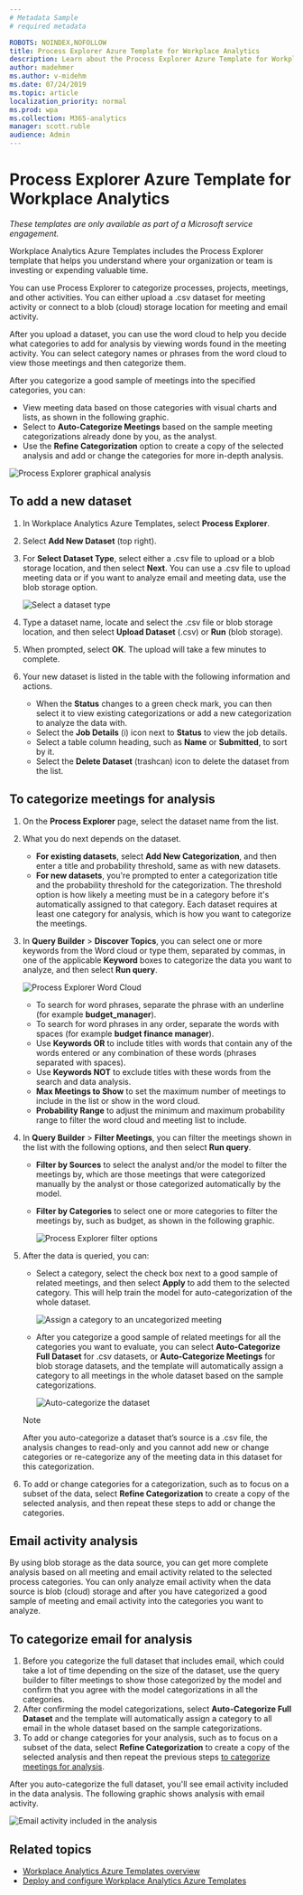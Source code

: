 ```yaml
---
# Metadata Sample
# required metadata

ROBOTS: NOINDEX,NOFOLLOW
title: Process Explorer Azure Template for Workplace Analytics 
description: Learn about the Process Explorer Azure Template for Workplace Analytics and how to use it
author: madehmer
ms.author: v-midehm
ms.date: 07/24/2019
ms.topic: article
localization_priority: normal 
ms.prod: wpa
ms.collection: M365-analytics
manager: scott.ruble
audience: Admin
---
```


# Process Explorer Azure Template for Workplace Analytics

_These templates are only available as part of a Microsoft service engagement._

Workplace Analytics Azure Templates includes the Process Explorer template that helps you understand where your organization or team is investing or expending valuable time.

You can use Process Explorer to categorize processes, projects, meetings, and other activities. You can either upload a .csv dataset for meeting activity or connect to a blob (cloud) storage location for meeting and email activity.

After you upload a dataset, you can use the word cloud to help you decide what categories to add for analysis by viewing words found in the meeting activity. You can select category names or phrases from the word cloud to view those meetings and then categorize them.

After you categorize a good sample of meetings into the specified categories, you can:

* View meeting data based on those categories with visual charts and lists, as shown in the following graphic.
* Select to **Auto-Categorize Meetings** based on the sample meeting categorizations already done by you, as the analyst.
* Use the **Refine Categorization** option to create a copy of the selected analysis and add or change the categories for more in-depth analysis.

![Process Explorer graphical analysis](./images/pexp-refine.png)

## To add a new dataset

1. In Workplace Analytics Azure Templates, select **Process Explorer**.
2. Select **Add New Dataset** (top right).
3. For **Select Dataset Type**, select either a .csv file to upload or a blob storage location, and then select **Next**. You can use a .csv file to upload meeting data or if you want to analyze email and meeting data, use the blob storage option.

   ![Select a dataset type](./images/process-explorer.png)

4. Type a dataset name, locate and select the .csv file or blob storage location, and then select **Upload Dataset** (.csv) or **Run** (blob storage).
5. When prompted, select **OK**. The upload will take a few minutes to complete.
6. Your new dataset is listed in the table with the following information and actions.

   * When the **Status** changes to a green check mark, you can then select it to view existing categorizations or add a new categorization to analyze the data with.
   * Select the **Job Details** (i) icon next to **Status** to view the job details.
   * Select a table column heading, such as **Name** or **Submitted**, to sort by it.
   * Select the **Delete Dataset** (trashcan) icon to delete the dataset from the list.

## To categorize meetings for analysis

1. On the **Process Explorer** page, select the dataset name from the list.
2. What you do next depends on the dataset.

   * **For existing datasets**, select **Add New Categorization**, and then enter a title and probability threshold, same as with new datasets.
   * **For new datasets**, you're prompted to enter a categorization title and the probability threshold for the categorization. The threshold option is how likely a meeting must be in a category before it's automatically assigned to that category. Each dataset requires at least one category for analysis, which is how you want to categorize the meetings.

3. In **Query Builder** > **Discover Topics**, you can select one or more keywords from the Word cloud or type them, separated by commas, in one of the applicable **Keyword** boxes to categorize the data you want to analyze, and then select **Run query**.

     ![Process Explorer Word Cloud](./images/pexp-word-cloud.png)

   * To search for word phrases, separate the phrase with an underline (for example **budget_manager**).
   * To search for word phrases in any order, separate the words with spaces (for example **budget finance manager**).
   * Use **Keywords OR** to include titles with words that contain any of the words entered or any combination of these words (phrases separated with spaces).
   * Use **Keywords NOT** to exclude titles with these words from the search and data analysis.
   * **Max Meetings to Show** to set the maximum number of meetings to include in the list or show in the word cloud.
   * **Probability Range** to adjust the minimum and maximum probability range to filter the word cloud and meeting list to include.

4. In **Query Builder** > **Filter Meetings**, you can filter the meetings shown in the list with the following options, and then select **Run query**.

   * **Filter by Sources** to select the analyst and/or the model to filter the meetings by, which are those meetings that were categorized manually by the analyst or those categorized automatically by the model.
   * **Filter by Categories** to select one or more categories to filter the meetings by, such as budget, as shown in the following graphic.

     ![Process Explorer filter options](./images/pexp-filter-options.png)

5. After the data is queried, you can:

   * Select a category, select the check box next to a good sample of related meetings, and then select **Apply** to add them to the selected category. This will help train the model for auto-categorization of the whole dataset.

      ![Assign a category to an uncategorized meeting](./images/pexp-assign-category.png)

   * After you categorize a good sample of related meetings for all the categories you want to evaluate, you can select **Auto-Categorize Full Dataset** for .csv datasets, or **Auto-Categorize Meetings** for blob storage datasets, and the template will automatically assign a category to all meetings in the whole dataset based on the sample categorizations.

      ![Auto-categorize the dataset](./images/pexp-refine.png)

   > [!Note]
   > After you auto-categorize a dataset that’s source is a .csv file, the analysis changes to read-only and you cannot add new or change categories or re-categorize any of the meeting data in this dataset for this categorization.

6. To add or change categories for a categorization, such as to focus on a subset of the data, select **Refine Categorization** to create a copy of the selected analysis, and then repeat these steps to add or change the categories.

## Email activity analysis

By using blob storage as the data source, you can get more complete analysis based on all meeting and email activity related to the selected process categories. You can only analyze email activity when the data source is blob (cloud) storage and after you have categorized a good sample of meeting and email activity into the categories you want to analyze.

## To categorize email for analysis

1. Before you categorize the full dataset that includes email, which could take a lot of time depending on the size of the dataset, use the query builder to filter meetings to show those categorized by the model and confirm that you agree with the model categorizations in all the categories.
2. After confirming the model categorizations, select **Auto-Categorize Full Dataset** and the template will automatically assign a category to all email in the whole dataset based on the sample categorizations.
3. To add or change categories for your analysis, such as to focus on a subset of the data, select **Refine Categorization** to create a copy of the selected analysis and then repeat the previous steps [to categorize meetings for analysis](#to-categorize-meetings-for-analysis).

After you auto-categorize the full dataset, you'll see email activity included in the data analysis. The following graphic shows analysis with email activity.

   ![Email activity included in the analysis](./images/pexp-email-analysis.png)

## Related topics

* [Workplace Analytics Azure Templates overview](./overview.md)
* [Deploy and configure Workplace Analytics Azure Templates](./deploy-configure.md)
